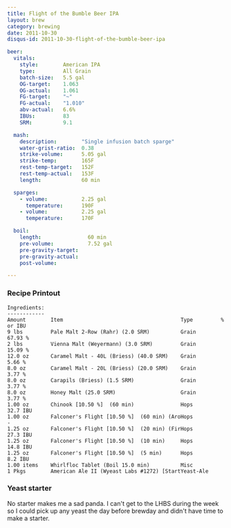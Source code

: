 ```yaml
---
title: Flight of the Bumble Beer IPA
layout: brew
category: brewing
date: 2011-10-30
disqus-id: 2011-10-30-flight-of-the-bumble-beer-ipa

beer:
  vitals:
    style:        American IPA
    type:         All Grain
    batch-size:   5.5 gal
    OG-target:    1.063
    OG-actual:    1.061
    FG-target:    "~"
    FG-actual:    "1.010"
    abv-actual:   6.6%
    IBUs:         83
    SRM:          9.1

  mash:
    description:        "Single infusion batch sparge"
    water-grist-ratio:  0.38
    strike-volume:      5.05 gal
    strike-temp:        165F
    rest-temp-target:   152F
    rest-temp-actual:   153F
    length:             60 min

  sparges:
    - volume:           2.25 gal
      temperature:      190F
    - volume:           2.25 gal
      temperature:      170F

  boil:
    length:               60 min
    pre-volume:           7.52 gal
    pre-gravity-target:
    pre-gravity-actual:
    post-volume:

---
```


### Recipe Printout
    Ingredients:
    ------------
    Amount        Item                                      Type         % or IBU
    9 lbs         Pale Malt 2-Row (Rahr) (2.0 SRM)          Grain        67.93 %
    2 lbs         Vienna Malt (Weyermann) (3.0 SRM)         Grain        15.09 %
    12.0 oz       Caramel Malt - 40L (Briess) (40.0 SRM)    Grain        5.66 %
    8.0 oz        Caramel Malt - 20L (Briess) (20.0 SRM)    Grain        3.77 %
    8.0 oz        Carapils (Briess) (1.5 SRM)               Grain        3.77 %
    8.0 oz        Honey Malt (25.0 SRM)                     Grain        3.77 %
    1.00 oz       Chinook [10.50 %]  (60 min)               Hops         32.7 IBU
    1.00 oz       Falconer's Flight [10.50 %]  (60 min) (AroHops          -
    1.25 oz       Falconer's Flight [10.50 %]  (20 min) (FirHops         27.3 IBU
    1.25 oz       Falconer's Flight [10.50 %]  (10 min)     Hops         14.8 IBU
    1.25 oz       Falconer's Flight [10.50 %]  (5 min)      Hops         8.2 IBU
    1.00 items    Whirlfloc Tablet (Boil 15.0 min)          Misc
    1 Pkgs        American Ale II (Wyeast Labs #1272) [StartYeast-Ale


### Yeast starter
No starter makes me a sad panda. I can't get to the LHBS during the week so I
could pick up any yeast the day before brewday and didn't have time to make a
starter.

